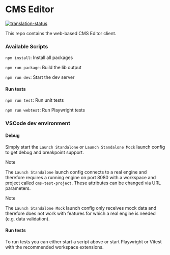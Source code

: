 # CMS Editor

[![translation-status](https://hosted.weblate.org/widget/axonivy/cms-editor/svg-badge.svg)](https://hosted.weblate.org/engage/axonivy/)

This repo contains the web-based CMS Editor client.

### Available Scripts

`npm install`: Install all packages

`npm run package`: Build the lib output

`npm run dev`: Start the dev server

#### Run tests

`npm run test`: Run unit tests

`npm run webtest`: Run Playwright tests

### VSCode dev environment

#### Debug

Simply start the `Launch Standalone` or `Launch Standalone Mock` launch config to get debug and breakpoint support.

> [!NOTE]
> The `Launch Standalone` launch config connects to a real engine and therefore requires a running engine on port 8080 with a workspace and project called `cms-test-project`. These attributes can be changed via URL parameters.

> [!NOTE]
> The `Launch Standalone Mock` launch config only receives mock data and therefore does not work with features for which a real engine is needed (e.g. data validation).

#### Run tests

To run tests you can either start a script above or start Playwright or Vitest with the recommended workspace extensions.
